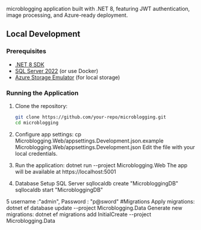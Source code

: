 microblogging application built with .NET 8, featuring JWT authentication, image processing, and Azure-ready deployment.
## Local Development

### Prerequisites
- [.NET 8 SDK](https://dotnet.microsoft.com/download)
- [SQL Server 2022](https://www.microsoft.com/en-us/sql-server/sql-server-downloads) (or use Docker)
- [Azure Storage Emulator](https://learn.microsoft.com/en-us/azure/storage/common/storage-use-azurite) (for local storage)

### Running the Application
1. Clone the repository:
   ```bash
   git clone https://github.com/your-repo/microblogging.git
   cd microblogging
2. Configure app settings:
cp Microblogging.Web/appsettings.Development.json.example Microblogging.Web/appsettings.Development.json
Edit the file with your local credentials.

3. Run the application:
dotnet run --project Microblogging.Web
The app will be available at https://localhost:5001

4. Database Setup
SQL Server
sqllocaldb create "MicrobloggingDB"
sqllocaldb start "MicrobloggingDB"

5 username :"admin",
 Password : "p@sword"
#Migrations
Apply migrations:
dotnet ef database update --project Microblogging.Data
Generate new migrations:
dotnet ef migrations add InitialCreate --project Microblogging.Data


